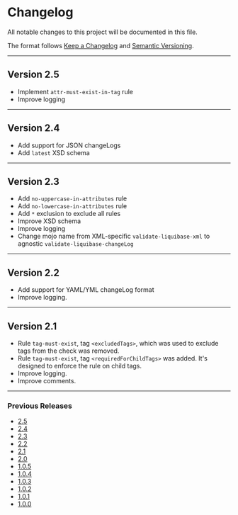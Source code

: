 # Changelog

All notable changes to this project will be documented in this file.

The format follows [Keep a Changelog](https://keepachangelog.com/en/1.0.0/)
and [Semantic Versioning](https://semver.org/).

---

## Version 2.5

- Implement `attr-must-exist-in-tag` rule
- Improve logging

---

## Version 2.4

- Add support for JSON changeLogs
- Add `latest` XSD schema

---

## Version 2.3

- Add `no-uppercase-in-attributes` rule
- Add `no-lowercase-in-attributes` rule
- Add `*` exclusion to exclude all rules
- Improve XSD schema
- Improve logging
- Change mojo name from XML-specific `validate-liquibase-xml` to agnostic `validate-liquibase-changeLog`

---

## Version 2.2

- Add support for YAML/YML changeLog format
- Improve logging.

---

## Version 2.1

- Rule `tag-must-exist`, tag `<excludedTags>`, which was used to exclude tags from the check was removed.
- Rule `tag-must-exist`, tag `<requiredForChildTags>` was added. It's designed to enforce the rule on child tags. 
- Improve logging.
- Improve comments.

---

### Previous Releases

- [2.5](https://github.com/htshame/naming-convention-liquibase-maven-plugin/blob/main/docs/releases/2.5.md)
- [2.4](https://github.com/htshame/naming-convention-liquibase-maven-plugin/blob/main/docs/releases/2.4.md)
- [2.3](https://github.com/htshame/naming-convention-liquibase-maven-plugin/blob/main/docs/releases/2.3.md)
- [2.2](https://github.com/htshame/naming-convention-liquibase-maven-plugin/blob/main/docs/releases/2.2.md)
- [2.1](https://github.com/htshame/naming-convention-liquibase-maven-plugin/blob/main/docs/releases/2.1.md)
- [2.0](https://github.com/htshame/naming-convention-liquibase-maven-plugin/blob/main/docs/releases/2.0.md)
- [1.0.5](https://github.com/htshame/naming-convention-liquibase-maven-plugin/blob/main/docs/releases/1.0.5.md)
- [1.0.4](https://github.com/htshame/naming-convention-liquibase-maven-plugin/blob/main/docs/releases/1.0.4.md)
- [1.0.3](https://github.com/htshame/naming-convention-liquibase-maven-plugin/blob/main/docs/releases/1.0.3.md)
- [1.0.2](https://github.com/htshame/naming-convention-liquibase-maven-plugin/blob/main/docs/releases/1.0.2.md)
- [1.0.1](https://github.com/htshame/naming-convention-liquibase-maven-plugin/blob/main/docs/releases/1.0.1.md)
- [1.0.0](https://github.com/htshame/naming-convention-liquibase-maven-plugin/blob/main/docs/releases/1.0.0.md)
